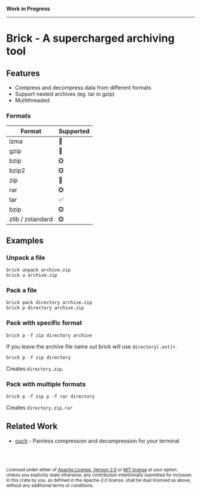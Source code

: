 **Work in Progress**

<hr>

# Brick - A supercharged archiving tool

## Features

- Compress and decompress data from different formats
- Support nested archives (eg. tar in gzip)
- Multithreaded

### Formats

| Format | Supported |
| --- | --- |
| lzma | 🚧 | 
| gzip | 🚧 | 
| bzip | ❎ | 
| bzip2 | ❎ | 
| zip | 🚧 | 
| rar | ❎ | 
| tar | ✅ | 
| bzip | ❎ | 
| zlib / zstandard | ❎ | 


## Examples

### Unpack a file

```
brick unpack archive.zip
brick u archive.zip
```

### Pack a file

```
brick pack directory archive.zip
brick p directory archive.zip
```

### Pack with specific format

```
brick p -f zip directory archive
```

If you leave the archive file name out brick will use `directory[.ext]+`.

```
brick p -f zip directory
```

Creates `directory.zip`.

### Pack with multiple formats

```
brick p -f zip p -f rar directory
```

Creates `directory.zip.rar`

## Related Work

- [ouch](https://github.com/ouch-org/ouch) - Painless compression and decompression for your terminal

<br><br>

<sup>
Licensed under either of <a href="LICENSE-APACHE">Apache License, Version
2.0</a> or <a href="LICENSE-MIT">MIT license</a> at your option.
</sup>

<br>

<sub>
Unless you explicitly state otherwise, any contribution intentionally submitted
for inclusion in this crate by you, as defined in the Apache-2.0 license, shall
be dual licensed as above, without any additional terms or conditions.
</sub>
